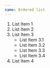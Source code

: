 ```yaml
---
name: Ordered list
---
```

<ol>
  <li>List Item 1
    <li>List Item 2</li>
    <li>List Item 3
      <ul>
        <li>List Item 3.1</li>
        <li>List Item 3.2</li>
        <li>List Item 3.3</li>
        <li>List Item 3.4</li>
      </ul>
    </li>
    <li>List Item 4</li>
  </li>
</ol>